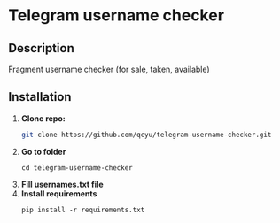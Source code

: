 # Telegram username checker

## Description

Fragment username checker (for sale, taken, available)

## Installation


1. **Clone repo:**
   ```bash
   git clone https://github.com/qcyu/telegram-username-checker.git
   ```
2. **Go to folder** 
   ```
   cd telegram-username-checker
   ```
3. **Fill usernames.txt file**
4. **Install requirements**
   ```
   pip install -r requirements.txt
   ```
